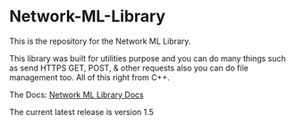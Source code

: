 # Network-ML-Library

This is the repository for the Network ML Library.

This library was built for utilities purpose and you can do many things such as send HTTPS GET, POST, & other requests also you can do file management too. 
All of this right from C++.

The Docs: [Network ML Library Docs](https://networkml.netlify.app/)

The current latest release is version 1.5
